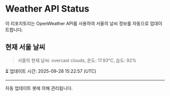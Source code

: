 
# Weather API Status

이 리포지토리는 OpenWeather API를 사용하여 서울의 날씨 정보를 자동으로 업데이트합니다.

## 현재 서울 날씨
> 서울의 현재 날씨: overcast clouds, 온도: 17.93°C, 습도: 92%

⏳ 업데이트 시간: 2025-09-28 15:22:57 (UTC)

---
자동 업데이트 봇에 의해 관리됩니다.
